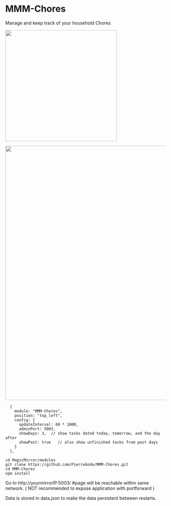 # MMM-Chores
Manage and keep track of your household Chores
<p>
  
<img src="https://github.com/user-attachments/assets/88849ed9-0961-4aeb-a2f3-66e0d91f16a8" width="350" />
<p></p>


<img src="https://github.com/user-attachments/assets/258844d6-6457-4b48-ac64-af637ec059a4" width="800" />








```
  {
    module: "MMM-Chores",
    position: "top_left",
    config: {
      updateInterval: 60 * 1000,
      adminPort: 5003,
      showDays: 3,  // show tasks dated today, tomorrow, and the day after
      showPast: true   // also show unfinished tasks from past days
    }
  },
```

```
cd MagicMirror/modules
git clone https://github.com/PierreGode/MMM-Chores.git
cd MMM-Chores
npm install
```


Go to http://yourmirrorIP:5003/ #page will be reachable within same network. ( NOT recommended to expose application with portforward )

Data is stored in data.json to make the data persistent between restarts.

